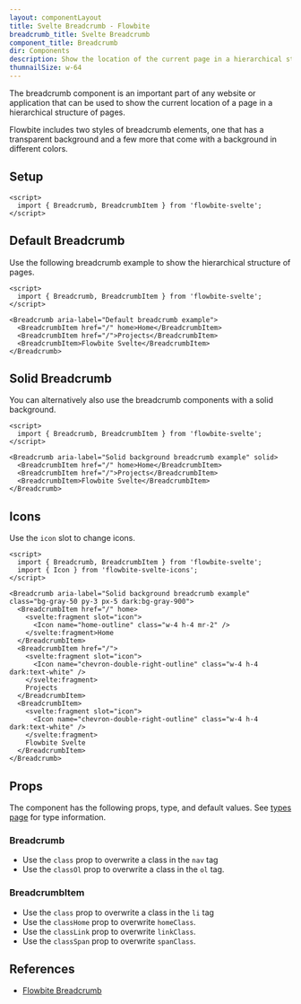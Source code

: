```yaml
---
layout: componentLayout
title: Svelte Breadcrumb - Flowbite
breadcrumb_title: Svelte Breadcrumb
component_title: Breadcrumb
dir: Components
description: Show the location of the current page in a hierarchical structure using the breadcrumb components
thumnailSize: w-64
---
```


<script>
  import { TableProp, TableDefaultRow, } from '../../utils'
  import { Breadcrumb, BreadcrumbItem, Heading, P, A } from '$lib'
  import { props as breadcrumbProps } from '../../props/Breadcrumb.json'
  import { props as breadcrumbItemProps } from '../../props/BreadcrumbItem.json'
</script>

The breadcrumb component is an important part of any website or application that can be used to show the current location of a page in a hierarchical structure of pages.

Flowbite includes two styles of breadcrumb elements, one that has a transparent background and a few more that come with a background in different colors.

## Setup

```svelte example hideOutput
<script>
  import { Breadcrumb, BreadcrumbItem } from 'flowbite-svelte';
</script>
```

## Default Breadcrumb

Use the following breadcrumb example to show the hierarchical structure of pages.

```svelte example hideScript
<script>
  import { Breadcrumb, BreadcrumbItem } from 'flowbite-svelte';
</script>

<Breadcrumb aria-label="Default breadcrumb example">
  <BreadcrumbItem href="/" home>Home</BreadcrumbItem>
  <BreadcrumbItem href="/">Projects</BreadcrumbItem>
  <BreadcrumbItem>Flowbite Svelte</BreadcrumbItem>
</Breadcrumb>
```

## Solid Breadcrumb

You can alternatively also use the breadcrumb components with a solid background.

```svelte example hideScript
<script>
  import { Breadcrumb, BreadcrumbItem } from 'flowbite-svelte';
</script>

<Breadcrumb aria-label="Solid background breadcrumb example" solid>
  <BreadcrumbItem href="/" home>Home</BreadcrumbItem>
  <BreadcrumbItem href="/">Projects</BreadcrumbItem>
  <BreadcrumbItem>Flowbite Svelte</BreadcrumbItem>
</Breadcrumb>
```

## Icons

Use the `icon` slot to change icons.

```svelte example
<script>
  import { Breadcrumb, BreadcrumbItem } from 'flowbite-svelte';
  import { Icon } from 'flowbite-svelte-icons';
</script>

<Breadcrumb aria-label="Solid background breadcrumb example" class="bg-gray-50 py-3 px-5 dark:bg-gray-900">
  <BreadcrumbItem href="/" home>
    <svelte:fragment slot="icon">
      <Icon name="home-outline" class="w-4 h-4 mr-2" />
    </svelte:fragment>Home
  </BreadcrumbItem>
  <BreadcrumbItem href="/">
    <svelte:fragment slot="icon">
      <Icon name="chevron-double-right-outline" class="w-4 h-4 dark:text-white" />
    </svelte:fragment>
    Projects
  </BreadcrumbItem>
  <BreadcrumbItem>
    <svelte:fragment slot="icon">
      <Icon name="chevron-double-right-outline" class="w-4 h-4 dark:text-white" />
    </svelte:fragment>
    Flowbite Svelte
  </BreadcrumbItem>
</Breadcrumb>
```

## Props

The component has the following props, type, and default values. See [types page](/docs/pages/typescript) for type information.

### Breadcrumb

- Use the `class` prop to overwrite a class in the `nav` tag
- Use the `classOl` prop to overwrite a class in the `ol` tag.

<TableProp>
  <TableDefaultRow items={breadcrumbProps} rowState='hover' />
</TableProp>

### BreadcrumbItem

- Use the `class` prop to overwrite a class in the `li` tag
- Use the `classHome` prop to overwrite `homeClass`.
- Use the `classLink` prop to overwrite `linkClass`.
- Use the `classSpan` prop to overwrite `spanClass`.

<TableProp>
  <TableDefaultRow items={breadcrumbItemProps} rowState='hover' />
</TableProp>

## References

- [Flowbite Breadcrumb](https://flowbite.com/docs/components/breadcrumb/)
